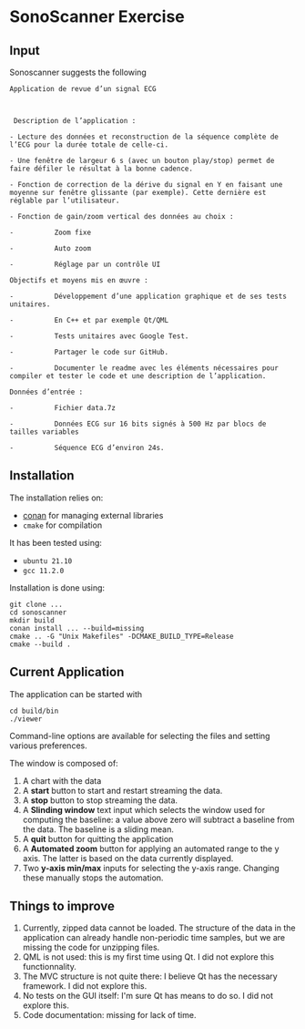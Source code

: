 # SonoScanner Exercise

## Input

Sonoscanner suggests the following

```
Application de revue d’un signal ECG

 

 Description de l’application :

- Lecture des données et reconstruction de la séquence complète de l’ECG pour la durée totale de celle-ci.

- Une fenêtre de largeur 6 s (avec un bouton play/stop) permet de faire défiler le résultat à la bonne cadence.

- Fonction de correction de la dérive du signal en Y en faisant une moyenne sur fenêtre glissante (par exemple). Cette dernière est réglable par l’utilisateur.

- Fonction de gain/zoom vertical des données au choix :

-          Zoom fixe

-          Auto zoom

-          Réglage par un contrôle UI

Objectifs et moyens mis en œuvre :

-          Développement d’une application graphique et de ses tests unitaires.

-          En C++ et par exemple Qt/QML

-          Tests unitaires avec Google Test.

-          Partager le code sur GitHub.

-          Documenter le readme avec les éléments nécessaires pour compiler et tester le code et une description de l’application.

Données d’entrée :

-          Fichier data.7z

-          Données ECG sur 16 bits signés à 500 Hz par blocs de tailles variables

-          Séquence ECG d’environ 24s.
```

## Installation

The installation relies on:

* [conan](https://conan.io/) for managing external libraries
* `cmake` for compilation

It has been tested using:
* `ubuntu 21.10`
* `gcc 11.2.0`

Installation is done using:

```
git clone ...
cd sonoscanner
mkdir build
conan install ... --build=missing
cmake .. -G "Unix Makefiles" -DCMAKE_BUILD_TYPE=Release
cmake --build .
```

## Current Application

The application can be started with

```
cd build/bin
./viewer
```

Command-line options are available for selecting the files and setting various preferences.

The window is composed of:

1. A chart with the data
2. A **start** button to start and restart streaming the data.
3. A **stop** button to stop streaming the data.
4. A **Slinding window**  text input which selects the window used for
   computing the baseline: a value above zero will subtract a baseline from the data. The baseline is a sliding mean.
5. A **quit** button for quitting the application
6. A **Automated zoom** button for applying an automated range to the y axis. The latter is based on the data currently displayed.
7. Two **y-axis min/max** inputs for selecting the y-axis range. Changing these manually stops the automation.

## Things to improve

1. Currently, zipped data cannot be loaded. The structure of the data in the
   application can already handle non-periodic time samples, but we are missing
   the code for unzipping files.
2. QML is not used: this is my first time using Qt. I did not explore this functionnality.
3. The MVC structure is not quite there: I believe Qt has the necessary framework. I did not explore this.
4. No tests on the GUI itself: I'm sure Qt has means to do so. I did not explore this.
5. Code documentation: missing for lack of time.
